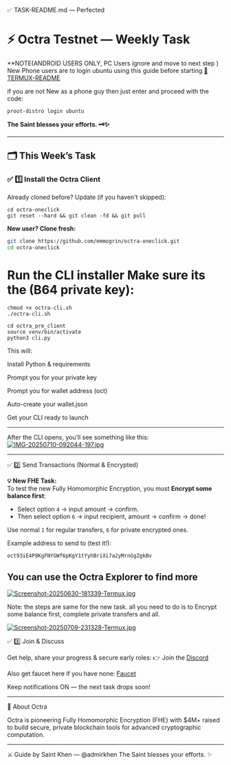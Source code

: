 ✅ TASK-README.md — Perfected

# ⚡️ Octra Testnet — Weekly Task

 **NOTE(ANDROID USERS ONLY, PC Users ignore and move to next step ) 
New Phone users are to login ubuntu using this guide before starting [📱 TERMUX-README](https://github.com/emmogrin/octra-oneclick/blob/main/TERMUX-README.md)

if you are not New as a phone guy then  just enter and proceed with the code:
```
proot-distro login ubuntu 
```

**The Saint blesses your efforts. 🗝️✨**

---

## 🗂️ This Week’s Task

### ✅ 1️⃣ Install the Octra Client

Already cloned before? Update (if you haven't skipped):
```
cd octra-oneclick
git reset --hard && git clean -fd && git pull
```


**New user? Clone fresh:**  
```bash
git clone https://github.com/emmogrin/octra-oneclick.git
cd octra-oneclick
```

# Run the CLI installer Make sure its the (B64 private key):
```
chmod +x octra-cli.sh
./octra-cli.sh
```
```
cd octra_pre_client
source venv/bin/activate
python3 cli.py
```

This will:

Install Python & requirements

Prompt you for your private key

Prompt you for wallet address (oct)

Auto-create your wallet.json

Get your CLI ready to launch


---

After the CLI opens, you’ll see something like this:
[![IMG-20250710-092044-197.jpg](https://i.postimg.cc/VNJYQkNG/IMG-20250710-092044-197.jpg)](https://postimg.cc/VScyX1nn)


---

✅ 2️⃣ Send Transactions (Normal & Encrypted)

**💡 New FHE Task:**  
To test the new Fully Homomorphic Encryption, you must **Encrypt some balance first**:

- Select option `4` → input amount → confirm.  
- Then select option `6` → input recipient, amount → confirm → done!

Use normal `1` for regular transfers, `6` for private encrypted ones.

Example address to send to (test it!):
```
oct93iE4P8KgFNYGWf6pKgY1tYyhBriXi7a2yMrnGgZgkBv
```
You can use the Octra Explorer to find more 
---
[![Screenshot-20250630-181339-Termux.jpg](https://i.postimg.cc/rFhwKgmt/Screenshot-20250630-181339-Termux.jpg)](https://postimg.cc/3dvTqX2K)

Note: the steps are same for the new task.
all you need to do is to Encrypt some balance first, complete private transfers and all.


[![Screenshot-20250709-231328-Termux.jpg](https://i.postimg.cc/9MSJMVyQ/Screenshot-20250709-231328-Termux.jpg)](https://postimg.cc/dk28HbWb)

✅ 3️⃣ Join & Discuss

Get help, share your progress & secure early roles:
👉 Join the [Discord](https://discord.gg/octra)

Also get faucet here if you have none: [Faucet](https://faucet.octra.network)

Keep notifications ON — the next task drops soon!


---

🧩 About Octra

Octra is pioneering Fully Homomorphic Encryption (FHE) with $4M+ raised to build secure, private blockchain tools for advanced cryptographic computation.


---

⚔️ Guide by Saint Khen — @admirkhen
The Saint blesses your efforts. ✨
